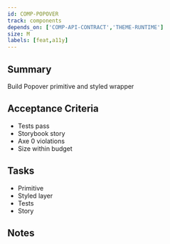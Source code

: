 ```yaml
---
id: COMP-POPOVER
track: components
depends_on: ['COMP-API-CONTRACT','THEME-RUNTIME']
size: M
labels: [feat,a11y]
---
```


## Summary
Build Popover primitive and styled wrapper

## Acceptance Criteria
- Tests pass
- Storybook story
- Axe 0 violations
- Size within budget

## Tasks
- Primitive
- Styled layer
- Tests
- Story

## Notes


